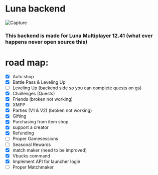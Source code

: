 # Luna backend

![Capture](https://d1lss44hh2trtw.cloudfront.net/assets/editorial/2020/02/fortnite-hideout.jpg)

### This backend is made for Luna Multiplayer 12.41 (what ever happens never open source this)

# road map:

- [x] Auto shop
- [x] Battle Pass & Leveling Up
- [ ] Leveling Up (backend side so you can complete quests on gs)
- [x] Challenges (Quests)
- [x] Friends (broken not working)
- [x] XMPP
- [x] Parties (V1 & V2) (broken not working)
- [x] Gifting
- [x] Purchasing from item shop
- [x] support a creator
- [x] Refunding
- [ ] Proper Gamesessions
- [ ] Seasonal Rewards
- [x] match maker (need to be improved)
- [x] Vbucks command
- [x] Implement API for launcher login
- [ ] Proper Matchmaker
